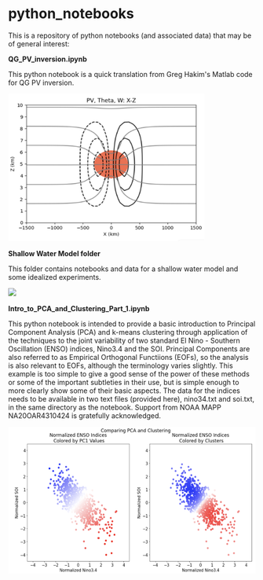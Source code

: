 # python_notebooks

This is a repository of python notebooks (and associated data) that may be of general interest:

<b> QG_PV_inversion.ipynb </b>

This python notebook is a quick translation from Greg Hakim's Matlab code for QG PV inversion.  

<img width="400" height="300" src="images/pv_inversion_image.png">  

<b> Shallow Water Model folder </b>

This folder contains notebooks and data for a shallow water model and some idealized experiments.

<img width="500" src="images/cyclone_in_westerly_loop.gif" loop=infinite>
  
<b> Intro_to_PCA_and_Clustering_Part_1.ipynb </b>

This python notebook is intended to provide a basic introduction to Principal Component Analysis (PCA) and k-means clustering through application of the techniques to the joint variability of two standard El Nino - Southern Oscillation (ENSO) indices, Nino3.4 and the SOI. Principal Components are also referred to as Empirical Orthogonal Functiions (EOFs), so the analysis is also relevant to EOFs, although the terminology varies slightly. This example is too simple to give a good sense of the power of these methods or some of the important subtleties in their use, but is simple enough to more clearly show some of their basic aspects. The data for the indices needs to be available in two text files (provided here), nino34.txt and soi.txt, in the same directory as the notebook. Support from NOAA MAPP NA20OAR4310424 is gratefully acknowledged.

<img width="600" height="300" src="images/intro_pca_clustering.png">

